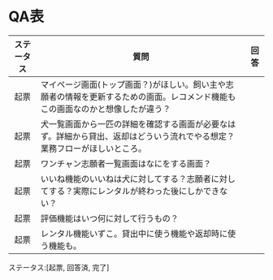 # QA表

|ステータス|質問|回答|
|:-:|--|--|
|起票|マイページ画面(トップ画面？)がほしい。飼い主や志願者の情報を更新するための画面。レコメンド機能もこの画面なのかと想像したが違う？||
|起票|犬一覧画面から一匹の詳細を確認する画面が必要なはず。詳細から貸出、返却はどういう流れでやる想定？業務フローがほしいところ。||
|起票|ワンチャン志願者一覧画面はなにをする画面？||
|起票|いいね機能のいいねは犬に対してする？志願者に対してする？実際にレンタルが終わった後にしかできない？||
|起票|評価機能はいつ何に対して行うもの？||
|起票|レンタル機能いずこ。貸出中に使う機能や返却時に使う機能も。||

ステータス:[起票, 回答済, 完了]
